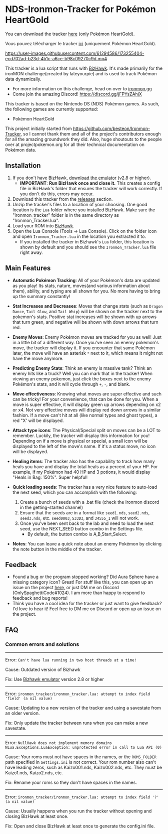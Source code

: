 # NDS-Ironmon-Tracker for Pokémon HeartGold

You can download the tracker [here](https://github.com//Piomale/NDS-Ironmon-Tracker-French/releases/latest) (only Pokémon HeartGold).

Vous pouvez télécharger le tracker [ici](https://github.com//Piomale/NDS-Ironmon-Tracker-French/releases/latest) (uniquement Pokémon HeartGold).

https://user-images.githubusercontent.com/61294586/173255404-ecd702ad-b23d-4b1c-a6ce-b98c09270c9d.mp4



This tracker is a lua script that runs with [BizHawk](https://tasvideos.org/BizHawk/ReleaseHistory). It's made primarily for the ironMON challenge(created by Iateyourpie) and is used to track Pokémon data dynamically.

- For more information on this challenge, head on over to [ironmon.gg](http://ironmon.gg)
- Come join the amazing Discord! https://discord.gg/jFPYsZAhjX

This tracker is based on the Nintendo DS (NDS) Pokémon games. As such, the following games are currently supported:


- Pokémon HeartGold


This project initially started from https://github.com/besteon/Ironmon-Tracker, so I cannot thank them and all of the project's contributors enough for all the amazing groundwork they did. Also, huge shoutouts to the people over at projectpokemon.org for all their technical documentation on Pokémon data.

## Installation

1. If you don't have BizHawk, [download the emulator](https://tasvideos.org/BizHawk/ReleaseHistory) (v2.8 or higher).
   - **IMPORTANT**: **Run BizHawk once and close it.**  This creates a config file in BizHawk's folder that ensures the tracker will work correctly. If you don't do 			this, errors may occur.
2. Download this tracker from the [releases](https://github.com//Piomale/NDS-Ironmon-Tracker-French/releases/) section.
3. Unzip the tracker's files to a location of your choosing. One good location is the `Lua` folder where you installed BizHawk. Make sure the "ironmon_tracker" folder is in the same directory as "Ironmon_Tracker.lua".
4. Load your ROM into [BizHawk](https://tasvideos.org/BizHawk/ReleaseHistory).
5. Open the Lua Console (Tools -> Lua Console). Click on the folder icon and open `Ironmon_Tracker.lua` in the location you extracted it to.
   - If you installed the tracker in Bizhawk's `Lua` folder, this location is shown by default and you should see the `Ironmon_Tracker.lua` file right away.

## Main Features

- **Automatic Pokémon Tracking**: All of your Pokémon's data are updated as you play! Its stats, nature, moves(and various information about them), ability, and typing are all shown for you. No more having to bring up the summary constantly!

- **Stat Increases and Decreases**: Moves that change stats (such as `Dragon Dance`, `Tail Glow`, and `Tail Whip`) will be shown on the tracker next to the pokemon's stats. Positive stat increases will be shown with up arrows that turn green, and negative will be shown with down arrows that turn red.

- **Enemy Moves**: Enemy Pokémon moves are tracked for you as well! Just in a little bit of a different way. Once you've seen an enemy pokemon's move, the tracker will display it. If you encounter that same Pokémon later, the move will have an asterisk `*` next to it, which means it might not have the move anymore.

- **Predicting Enemy Stats**: Think an enemy is massive tank? Think an enemy hits like a truck? Well you can mark that in the tracker! When viewing an enemy pokemon, just click the boxes next to the enemy Pokémon's stats, and it will cycle through `+`, `-`, and blank.

- **Move effectiveness**: Knowing what moves are super effective and such can be tricky! For your convenience, that can be done for you. When a move is super effective, it will display green up arrows depending on x2 or x4. Not very effective moves will display red down arrows in a similar fashion. If a move can't hit at all (like normal types and ghost types), a red "X' will be displayed.

- **Attack type icons**: The Physical/Special split on moves can be a LOT to remember. Luckily, the tracker will display this information for you! Depending on if a move is physical or special, a small icon will be displayed to the left of the move's name. If it's a status move, no icon will be displayed.

- **Healing items**: The tracker also has the capability to track how many heals you have and display the total heals as a percent of your HP. For example, if my Pokémon had 40 HP and 3 potions, it would display "Heals in Bag: 150%". Super helpful!

- **Quick loading seeds**: The tracker has a very nice feature to auto-load the next seed, which you can accomplish with the following:
	1. Create a bunch of seeds with a .bat file (check the Ironmon discord in the getting-started channel)
  2. Ensure that the seeds are in a format like `seed1.nds`, `seed2.nds`, `seed3.nds`, etc. `seed0003`, `S33D3`, and `34555_1` will not work.
	3. Once you've been sent back to the lab and need to load the next seed, use the NEXT_SEED button combo in the Settings file.
		- By default, the button combo is A,B,Start,Select.
		
- **Notes**: You can leave a quick note about an enemy Pokémon by clicking the note button in the middle of the tracker.

## Feedback

- Found a bug or the program stopped working? Did Aura Sphere have a missing category icon? Great! For stuff like this, you can open up an issue on the project [here,](https://github.com/Brian0255/NDS-Ironmon-Tracker/issues) or just DM me on Discord (OnlySpaghettiCode#1024). I am more than happy to respond to feedback and bug reports!
-  Think you have a cool idea for the tracker or just want to give feedback? I'd love to hear it! Feel free to DM me on Discord or open up an issue on the project. 

## FAQ

### Common errors and solutions

---

Error: `Can't have lua running in two host threads at a time!`

Cause: Outdated version of Bizhawk

Fix: Use [Bizhawk emulator](https://tasvideos.org/BizHawk/ReleaseHistory) version 2.8 or higher

---

Error: `ironmon_tracker/ironmon_tracker.lua: attempt to index field 'field' (a nil value)`

Cause: Updating to a new version of the tracker and using a savestate from an older version.

Fix: Only update the tracker between runs when you can make a new savestate.

---

Error: `NullHawk does not implement memory domains NLua.Exceptions.LuaException: unprotected error in call to Lua API (0)`

Cause: Your roms must not have spaces in the names, or the `ROMS_FOLDER` path specified in `Settings.ini` is not correct. Your rom number also can't have leading zeros, such as Kaizo001.nds, Kaizo002.nds, etc. They must be Kaizo1.nds, Kaizo2.nds, etc.

Fix: Rename your roms so they don't have spaces in the names.

---

Error: `ironmon_tracker/ironmon_tracker.lua: attempt to index field '?' (a nil value)`

Cause: Usually happens when you run the tracker without opening and closing BizHawk at least once.

Fix: Open and close BizHawk at least once to generate the config.ini file.

